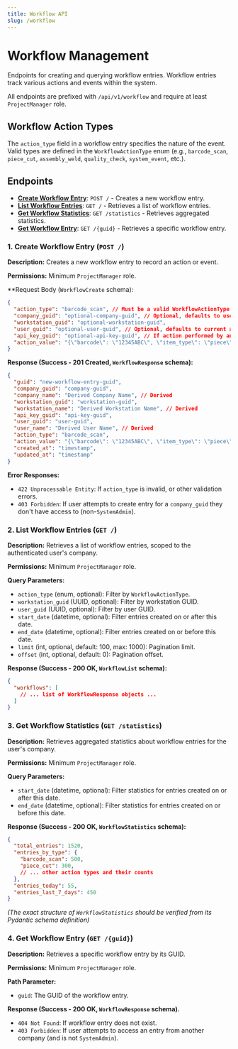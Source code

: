 ```yaml
---
title: Workflow API
slug: /workflow
---
```


# Workflow Management

Endpoints for creating and querying workflow entries. Workflow entries track various actions and events within the system.

All endpoints are prefixed with `/api/v1/workflow` and require at least `ProjectManager` role.

## Workflow Action Types

The `action_type` field in a workflow entry specifies the nature of the event. Valid types are defined in the `WorkflowActionType` enum (e.g., `barcode_scan`, `piece_cut`, `assembly_weld`, `quality_check`, `system_event`, etc.).

## Endpoints

- **[Create Workflow Entry](./endpoints/create_workflow_entry.md)**: `POST /` - Creates a new workflow entry.
- **[List Workflow Entries](./endpoints/list_workflow_entries.md)**: `GET /` - Retrieves a list of workflow entries.
- **[Get Workflow Statistics](./endpoints/get_workflow_statistics.md)**: `GET /statistics` - Retrieves aggregated statistics.
- **[Get Workflow Entry](./endpoints/get_workflow_entry.md)**: `GET /{guid}` - Retrieves a specific workflow entry.

### 1. Create Workflow Entry (`POST /`)

**Description:** Creates a new workflow entry to record an action or event.

**Permissions:** Minimum `ProjectManager` role.

**Request Body (`WorkflowCreate` schema):
```json
{
  "action_type": "barcode_scan", // Must be a valid WorkflowActionType
  "company_guid": "optional-company-guid", // Optional, defaults to user's company if not SystemAdmin
  "workstation_guid": "optional-workstation-guid",
  "user_guid": "optional-user-guid", // Optional, defaults to current authenticated user
  "api_key_guid": "optional-api-key-guid", // If action performed by an API key
  "action_value": "{\"barcode\": \"12345ABC\", \"item_type\": \"piece\"}" // Optional JSON string or simple string
}
```

**Response (Success - 201 Created, `WorkflowResponse` schema):**
```json
{
  "guid": "new-workflow-entry-guid",
  "company_guid": "company-guid",
  "company_name": "Derived Company Name", // Derived
  "workstation_guid": "workstation-guid",
  "workstation_name": "Derived Workstation Name", // Derived
  "api_key_guid": "api-key-guid",
  "user_guid": "user-guid",
  "user_name": "Derived User Name", // Derived
  "action_type": "barcode_scan",
  "action_value": "{\"barcode\": \"12345ABC\", \"item_type\": \"piece\"}",
  "created_at": "timestamp",
  "updated_at": "timestamp"
}
```

**Error Responses:**
*   `422 Unprocessable Entity`: If `action_type` is invalid, or other validation errors.
*   `403 Forbidden`: If user attempts to create entry for a `company_guid` they don't have access to (non-`SystemAdmin`).

### 2. List Workflow Entries (`GET /`)

**Description:** Retrieves a list of workflow entries, scoped to the authenticated user's company.

**Permissions:** Minimum `ProjectManager` role.

**Query Parameters:**
*   `action_type` (enum, optional): Filter by `WorkflowActionType`.
*   `workstation_guid` (UUID, optional): Filter by workstation GUID.
*   `user_guid` (UUID, optional): Filter by user GUID.
*   `start_date` (datetime, optional): Filter entries created on or after this date.
*   `end_date` (datetime, optional): Filter entries created on or before this date.
*   `limit` (int, optional, default: 100, max: 1000): Pagination limit.
*   `offset` (int, optional, default: 0): Pagination offset.

**Response (Success - 200 OK, `WorkflowList` schema):**
```json
{
  "workflows": [
    // ... list of WorkflowResponse objects ...
  ]
}
```

### 3. Get Workflow Statistics (`GET /statistics`)

**Description:** Retrieves aggregated statistics about workflow entries for the user's company.

**Permissions:** Minimum `ProjectManager` role.

**Query Parameters:**
*   `start_date` (datetime, optional): Filter statistics for entries created on or after this date.
*   `end_date` (datetime, optional): Filter statistics for entries created on or before this date.

**Response (Success - 200 OK, `WorkflowStatistics` schema):**
```json
{
  "total_entries": 1520,
  "entries_by_type": {
    "barcode_scan": 500,
    "piece_cut": 300,
    // ... other action types and their counts
  },
  "entries_today": 55,
  "entries_last_7_days": 450
}
```
*(The exact structure of `WorkflowStatistics` should be verified from its Pydantic schema definition)*

### 4. Get Workflow Entry (`GET /{guid}`)

**Description:** Retrieves a specific workflow entry by its GUID.

**Permissions:** Minimum `ProjectManager` role.

**Path Parameter:**
*   `guid`: The GUID of the workflow entry.

**Response (Success - 200 OK, `WorkflowResponse` schema).**
*   `404 Not Found`: If workflow entry does not exist.
*   `403 Forbidden`: If user attempts to access an entry from another company (and is not `SystemAdmin`). 